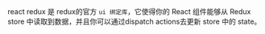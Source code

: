 react redux 是 redux的官方 `ui 绑定库`，它使得你的 React 组件能够从 Redux store 中读取到数据，并且你可以通过dispatch actions去更新 store 中的 state。
